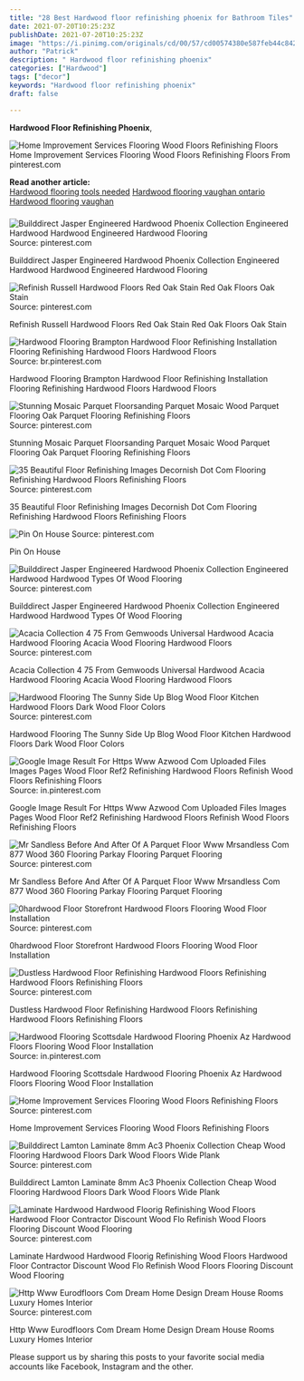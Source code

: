 ```yaml
---
title: "28 Best Hardwood floor refinishing phoenix for Bathroom Tiles"
date: 2021-07-20T10:25:23Z
publishDate: 2021-07-20T10:25:23Z
image: "https://i.pinimg.com/originals/cd/00/57/cd00574380e587feb44c842130b32f3e.jpg"
author: "Patrick"
description: " Hardwood floor refinishing phoenix"
categories: ["Hardwood"]
tags: ["decor"]
keywords: "Hardwood floor refinishing phoenix"
draft: false

---
```

<!-- Head tag Code -->
**Hardwood Floor Refinishing Phoenix**, 

![Home Improvement Services Flooring Wood Floors Refinishing Floors](https://i.pinimg.com/originals/8b/d6/32/8bd6324a8149185e6131d2ce8da8fae5.jpg "Home Improvement Services Flooring Wood Floors Refinishing Floors")
Home Improvement Services Flooring Wood Floors Refinishing Floors From pinterest.com

**Read another article:**  
[Hardwood flooring tools needed](/hardwood-flooring-tools-needed/)
[Hardwood flooring vaughan ontario](/hardwood-flooring-vaughan-ontario/)
[Hardwood flooring vaughan](/hardwood-flooring-vaughan/)




### 

 


![Builddirect Jasper Engineered Hardwood Phoenix Collection Engineered Hardwood Hardwood Engineered Hardwood Flooring](https://i.pinimg.com/originals/69/3a/75/693a75b08030e52b1dbc7ecedf4a1069.jpg "Builddirect Jasper Engineered Hardwood Phoenix Collection Engineered Hardwood Hardwood Engineered Hardwood Flooring")
Source: pinterest.com

Builddirect Jasper Engineered Hardwood Phoenix Collection Engineered Hardwood Hardwood Engineered Hardwood Flooring  

![Refinish Russell Hardwood Floors Red Oak Stain Red Oak Floors Oak Stain](https://i.pinimg.com/originals/97/2a/c3/972ac35584213ae3c112e6f98f9390f5.jpg "Refinish Russell Hardwood Floors Red Oak Stain Red Oak Floors Oak Stain")
Source: pinterest.com

Refinish Russell Hardwood Floors Red Oak Stain Red Oak Floors Oak Stain  

![Hardwood Flooring Brampton Hardwood Floor Refinishing Installation Flooring Refinishing Hardwood Floors Hardwood Floors](https://i.pinimg.com/600x315/95/b4/d4/95b4d40b0bed9c240b70903b70a629c3.jpg "Hardwood Flooring Brampton Hardwood Floor Refinishing Installation Flooring Refinishing Hardwood Floors Hardwood Floors")
Source: br.pinterest.com

Hardwood Flooring Brampton Hardwood Floor Refinishing Installation Flooring Refinishing Hardwood Floors Hardwood Floors  

![Stunning Mosaic Parquet Floorsanding Parquet Mosaic Wood Parquet Flooring Oak Parquet Flooring Refinishing Floors](https://i.pinimg.com/originals/ca/17/c2/ca17c2f03b2b88ef22b0239961393917.jpg "Stunning Mosaic Parquet Floorsanding Parquet Mosaic Wood Parquet Flooring Oak Parquet Flooring Refinishing Floors")
Source: pinterest.com

Stunning Mosaic Parquet Floorsanding Parquet Mosaic Wood Parquet Flooring Oak Parquet Flooring Refinishing Floors  

![35 Beautiful Floor Refinishing Images Decornish Dot Com Flooring Refinishing Hardwood Floors Refinishing Floors](https://i.pinimg.com/736x/ac/fc/64/acfc6471b3c1860172b2ce9d2b92a29c.jpg "35 Beautiful Floor Refinishing Images Decornish Dot Com Flooring Refinishing Hardwood Floors Refinishing Floors")
Source: pinterest.com

35 Beautiful Floor Refinishing Images Decornish Dot Com Flooring Refinishing Hardwood Floors Refinishing Floors  

![Pin On House](https://i.pinimg.com/600x315/b7/1d/7f/b71d7fc9d26d4672211bb917b86f1aeb.jpg "Pin On House")
Source: pinterest.com

Pin On House  

![Builddirect Jasper Engineered Hardwood Phoenix Collection Engineered Hardwood Hardwood Types Of Wood Flooring](https://i.pinimg.com/originals/88/90/c9/8890c9130e3a76862333affb07f79338.jpg "Builddirect Jasper Engineered Hardwood Phoenix Collection Engineered Hardwood Hardwood Types Of Wood Flooring")
Source: pinterest.com

Builddirect Jasper Engineered Hardwood Phoenix Collection Engineered Hardwood Hardwood Types Of Wood Flooring  

![Acacia Collection 4 75 From Gemwoods Universal Hardwood Acacia Hardwood Flooring Acacia Wood Flooring Hardwood Floors](https://i.pinimg.com/originals/06/21/6d/06216d6a4c7d962346f63f6cb996a82e.jpg "Acacia Collection 4 75 From Gemwoods Universal Hardwood Acacia Hardwood Flooring Acacia Wood Flooring Hardwood Floors")
Source: pinterest.com

Acacia Collection 4 75 From Gemwoods Universal Hardwood Acacia Hardwood Flooring Acacia Wood Flooring Hardwood Floors  

![Hardwood Flooring The Sunny Side Up Blog Wood Floor Kitchen Hardwood Floors Dark Wood Floor Colors](https://i.pinimg.com/474x/d1/84/45/d18445a86569e84c5fc933604aac4dc5--dark-flooring-wood-flooring.jpg "Hardwood Flooring The Sunny Side Up Blog Wood Floor Kitchen Hardwood Floors Dark Wood Floor Colors")
Source: pinterest.com

Hardwood Flooring The Sunny Side Up Blog Wood Floor Kitchen Hardwood Floors Dark Wood Floor Colors  

![Google Image Result For Https Www Azwood Com Uploaded Files Images Pages Wood Floor Ref2 Refinishing Hardwood Floors Refinish Wood Floors Refinishing Floors](https://i.pinimg.com/originals/5f/e7/73/5fe77383751f061e09824f215c92cf46.jpg "Google Image Result For Https Www Azwood Com Uploaded Files Images Pages Wood Floor Ref2 Refinishing Hardwood Floors Refinish Wood Floors Refinishing Floors")
Source: in.pinterest.com

Google Image Result For Https Www Azwood Com Uploaded Files Images Pages Wood Floor Ref2 Refinishing Hardwood Floors Refinish Wood Floors Refinishing Floors  

![Mr Sandless Before And After Of A Parquet Floor Www Mrsandless Com 877 Wood 360 Flooring Parkay Flooring Parquet Flooring](https://i.pinimg.com/originals/2b/55/46/2b554633fa895a93e54dfeb86ce09174.jpg "Mr Sandless Before And After Of A Parquet Floor Www Mrsandless Com 877 Wood 360 Flooring Parkay Flooring Parquet Flooring")
Source: pinterest.com

Mr Sandless Before And After Of A Parquet Floor Www Mrsandless Com 877 Wood 360 Flooring Parkay Flooring Parquet Flooring  

![0hardwood Floor Storefront Hardwood Floors Flooring Wood Floor Installation](https://i.pinimg.com/originals/3a/b6/66/3ab6667c9678fd1bfbabf8f5f5c997e4.jpg "0hardwood Floor Storefront Hardwood Floors Flooring Wood Floor Installation")
Source: pinterest.com

0hardwood Floor Storefront Hardwood Floors Flooring Wood Floor Installation  

![Dustless Hardwood Floor Refinishing Hardwood Floors Refinishing Hardwood Floors Refinishing Floors](https://i.pinimg.com/originals/6b/a4/59/6ba459fd66cc186f96df1501bea01a59.jpg "Dustless Hardwood Floor Refinishing Hardwood Floors Refinishing Hardwood Floors Refinishing Floors")
Source: pinterest.com

Dustless Hardwood Floor Refinishing Hardwood Floors Refinishing Hardwood Floors Refinishing Floors  

![Hardwood Flooring Scottsdale Hardwood Flooring Phoenix Az Hardwood Floors Flooring Wood Floor Installation](https://i.pinimg.com/originals/c3/f6/39/c3f6393a093b077e9dae4959b8105738.jpg "Hardwood Flooring Scottsdale Hardwood Flooring Phoenix Az Hardwood Floors Flooring Wood Floor Installation")
Source: in.pinterest.com

Hardwood Flooring Scottsdale Hardwood Flooring Phoenix Az Hardwood Floors Flooring Wood Floor Installation  

![Home Improvement Services Flooring Wood Floors Refinishing Floors](https://i.pinimg.com/originals/8b/d6/32/8bd6324a8149185e6131d2ce8da8fae5.jpg "Home Improvement Services Flooring Wood Floors Refinishing Floors")
Source: pinterest.com

Home Improvement Services Flooring Wood Floors Refinishing Floors  

![Builddirect Lamton Laminate 8mm Ac3 Phoenix Collection Cheap Wood Flooring Hardwood Floors Dark Wood Floors Wide Plank](https://i.pinimg.com/originals/fc/94/40/fc9440107a68d43fab0a8a76491994f9.jpg "Builddirect Lamton Laminate 8mm Ac3 Phoenix Collection Cheap Wood Flooring Hardwood Floors Dark Wood Floors Wide Plank")
Source: pinterest.com

Builddirect Lamton Laminate 8mm Ac3 Phoenix Collection Cheap Wood Flooring Hardwood Floors Dark Wood Floors Wide Plank  

![Laminate Hardwood Hardwood Floorig Refinishing Wood Floors Hardwood Floor Contractor Discount Wood Flo Refinish Wood Floors Flooring Discount Wood Flooring](https://i.pinimg.com/originals/61/53/60/615360ba420abb34cae53db545548fad.jpg "Laminate Hardwood Hardwood Floorig Refinishing Wood Floors Hardwood Floor Contractor Discount Wood Flo Refinish Wood Floors Flooring Discount Wood Flooring")
Source: pinterest.com

Laminate Hardwood Hardwood Floorig Refinishing Wood Floors Hardwood Floor Contractor Discount Wood Flo Refinish Wood Floors Flooring Discount Wood Flooring  

![Http Www Eurodfloors Com Dream Home Design Dream House Rooms Luxury Homes Interior](https://i.pinimg.com/originals/cd/00/57/cd00574380e587feb44c842130b32f3e.jpg "Http Www Eurodfloors Com Dream Home Design Dream House Rooms Luxury Homes Interior")
Source: pinterest.com

Http Www Eurodfloors Com Dream Home Design Dream House Rooms Luxury Homes Interior  

Please support us by sharing this posts to your favorite social media accounts like Facebook, Instagram and the other.

